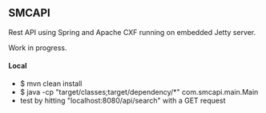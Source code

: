 ## SMCAPI
Rest API using Spring and Apache CXF running on embedded Jetty server. 

Work in progress.

#### Local
* $ mvn clean install
* $ java -cp "target/classes;target/dependency/*" com.smcapi.main.Main
* test by hitting "localhost:8080/api/search" with a GET request
